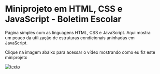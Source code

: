# Miniprojeto em HTML, CSS e JavaScript - Boletim Escolar

 Página simples com as linguagens HTML, CSS e JavaScript. Aqui mostra um pouco da utilização de estruturas condicionais aninhadas em JavaScript.

Clique na imagem abaixo para acessar o vídeo mostrando como eu fiz este miniprojeto

[![texto](https://github.com/allesantos/Mini-projeto-JS-Boletim-Escolar/blob/main/boletim.png)](https://www.youtube.com/watch?v=K1_E-qF2N_I "texto")
